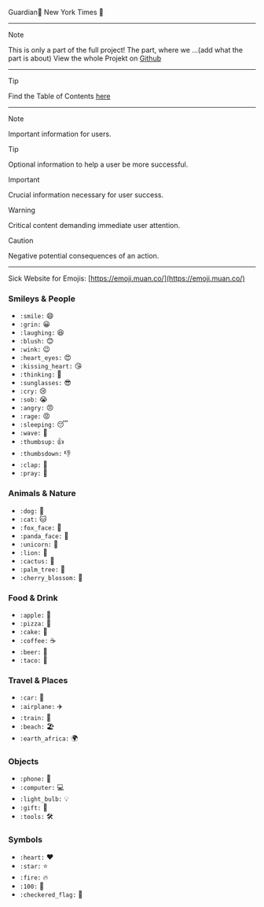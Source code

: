 Guardian💂
New York Times 🏢

---

> [!NOTE]
> This is only a part of the full project!
> The part, where we ...(add what the part is about)
> View the whole Projekt on [Github](https://github.com/AdminL3/Jugend-Forscht/)

---

> [!TIP]
> Find the Table of Contents [here](https://github.com/AdminL3/Jugend-Forscht/blob/main/Table_of_contents.md)

---

> [!NOTE]
> Important information for users.

> [!TIP]
> Optional information to help a user be more successful.

> [!IMPORTANT]
> Crucial information necessary for user success.

> [!WARNING]
> Critical content demanding immediate user attention.

> [!CAUTION]
> Negative potential consequences of an action.

---

Sick Website for Emojis:
[https://emoji.muan.co/](https://emoji.muan.co/)

### Smileys & People

- `:smile:` 😄
- `:grin:` 😀
- `:laughing:` 😆
- `:blush:` 😊
- `:wink:` 😉
- `:heart_eyes:` 😍
- `:kissing_heart:` 😘
- `:thinking:` 🤔
- `:sunglasses:` 😎
- `:cry:` 😢
- `:sob:` 😭
- `:angry:` 😠
- `:rage:` 😡
- `:sleeping:` 😴
- `:wave:` 👋
- `:thumbsup:` 👍
- `:thumbsdown:` 👎
- `:clap:` 👏
- `:pray:` 🙏

### Animals & Nature

- `:dog:` 🐶
- `:cat:` 🐱
- `:fox_face:` 🦊
- `:panda_face:` 🐼
- `:unicorn:` 🦄
- `:lion:` 🦁
- `:cactus:` 🌵
- `:palm_tree:` 🌴
- `:cherry_blossom:` 🌸

### Food & Drink

- `:apple:` 🍎
- `:pizza:` 🍕
- `:cake:` 🍰
- `:coffee:` ☕
- `:beer:` 🍺
- `:taco:` 🌮

### Travel & Places

- `:car:` 🚗
- `:airplane:` ✈️
- `:train:` 🚆
- `:beach:` 🏖️
- `:earth_africa:` 🌍

### Objects

- `:phone:` 📱
- `:computer:` 💻
- `:light_bulb:` 💡
- `:gift:` 🎁
- `:tools:` 🛠️

### Symbols

- `:heart:` ❤️
- `:star:` ⭐
- `:fire:` 🔥
- `:100:` 💯
- `:checkered_flag:` 🏁
